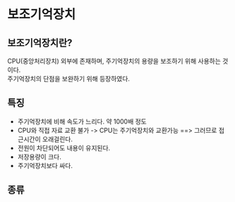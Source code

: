 # 보조기억장치  

## 보조기억장치란?    

CPU(중앙처리장치) 외부에 존재하며, 주기억장치의 용량을 보조하기 위해 사용하는 것이다.  
주기억장치의 단점을 보완하기 위해 등장하였다.    

## 특징  

- 주기억장치에 비해 속도가 느리다. 약 1000배 정도  
- CPU와 직접 자료 교환 불가 -> CPU는 주기억장치와 교환가능 ==> 그러므로 접근시간이 오래걸린다.  
- 전원이 차단되어도 내용이 유지된다.  
- 저장용량이 크다.  
- 주기억장치보다 싸다.  

## 종류  


